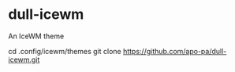 # dull-icewm
An IceWM theme

cd .config/icewm/themes
git clone https://github.com/apo-pa/dull-icewm.git
